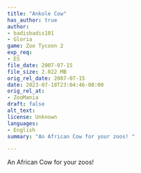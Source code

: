 ```yaml
---
title: "Ankole Cow"
has_author: true
author: 
- badisbadis101
- Gloria
game: Zoo Tycoon 2
exp_req: 
- ES
file_date: 2007-07-15
file_size: 2.022 MB
orig_rel_date: 2007-07-15
date: 2023-07-18T23:04:46-08:00
orig_rel_at: 
- ZooMania
draft: false
alt_text: 
license: Unknown
languages:
- English
summary: "An African Cow for your zoos! "

---
```


An African Cow for your zoos! 